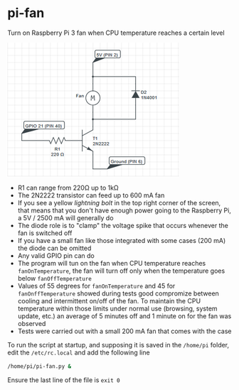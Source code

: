 # pi-fan
Turn on Raspberry Pi 3 fan when CPU temperature reaches a certain level

![pi-fan](./pi-fan.png)

- R1 can range from 220Ω up to 1kΩ
- The 2N2222 transistor can feed up to 600 mA fan
- If you see a yellow *lightning bolt* in the top right corner of the screen, that means that you don't have enough power going to the Raspberry Pi, a 5V / 2500 mA will generally do
- The diode role is to "clamp" the voltage spike that occurs whenever the fan is switched off
- If you have a small fan like those integrated with some cases (200 mA) the diode can be omitted
- Any valid GPIO pin can do
- The program will tun on the fan when CPU temperature reaches ``fanOnTemperature``, the fan will turn off only when the temperature goes below ``fanOffTemperature``
- Values of 55 degrees for ``fanOnTemperature`` and 45 for ``fanOnffTemperature`` showed during tests good compromize between cooling and intermittent on/off of the fan. To maintain the CPU temperature within those limits under normal use (browsing, system update, etc.) an average of 5 minutes off and 1 minute on for the fan was observed
- Tests were carried out with a small 200 mA fan that comes with the case

To run the script at startup, and supposing it is saved in the ``/home/pi`` folder, edit the ``/etc/rc.local`` and add the following line
````bash
/home/pi/pi-fan.py &
````
Ensure the last line of the file is ``exit 0``
